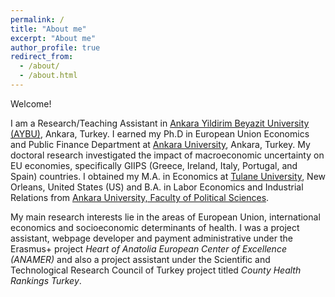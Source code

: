 ```yaml
---
permalink: /
title: "About me"
excerpt: "About me"
author_profile: true
redirect_from: 
  - /about/
  - /about.html
---
```

Welcome! 

I am a Research/Teaching Assistant in [Ankara Yildirim Beyazit University (AYBU)](https://aybu.edu.tr/iktisat/en), Ankara, Turkey. I earned my Ph.D in European Union Economics and Public Finance Department at [Ankara University](https://www.ankara.edu.tr/en/), Ankara, Turkey. My doctoral research investigated the impact of macroeconomic uncertainty on EU economies, specifically GIIPS (Greece, Ireland, Italy, Portugal, and Spain) countries. I obtained my M.A. in Economics at [Tulane University](https://liberalarts.tulane.edu/departments/economics), New Orleans, United States (US) and B.A. in Labor Economics and Industrial Relations from [Ankara University, Faculty of Political Sciences](http://www.politics.ankara.edu.tr/en/anasayfa-english/). 

My main research interests lie in the areas of European Union, international economics and socioeconomic determinants of health. I was a project assistant, webpage developer and payment administrative under the Erasmus+ project _Heart of Anatolia European Center of Excellence (ANAMER)_ and also a project assistant under the Scientific and Technological Research Council of Turkey project titled _County Health Rankings Turkey_.
